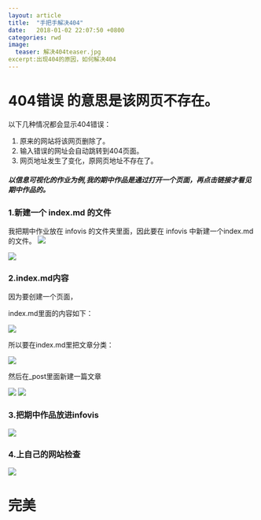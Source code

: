 ```yaml
---
layout: article
title:  "手把手解决404"
date:   2018-01-02 22:07:50 +0800
categories: rwd 
image:
  teaser: 解决404teaser.jpg
excerpt:出现404的原因，如何解决404
---
```


# 404错误 的意思是该网页不存在。
以下几种情况都会显示404错误：
1. 原来的网站将该网页删除了。
1. 输入错误的网址会自动跳转到404页面。
1. 网页地址发生了变化，原网页地址不存在了。



##### 以信息可视化的作业为例,我的期中作品是通过打开一个页面，再点击链接才看见期中作品的。

### 1.新建一个 index.md 的文件
我把期中作业放在 infovis 的文件夹里面，因此要在 infovis 中新建一个index.md的文件。
<img src="https://qiurulin.github.io/images/找文件夹.jpg">

<img src="https://qiurulin.github.io/images/创建index.jpg">

### 2.index.md内容
因为要创建一个页面，

index.md里面的内容如下：

<img src="https://qiurulin.github.io/images/index具体内容.jpg">

所以要在index.md里把文章分类：

<img src="https://qiurulin.github.io/images/index内容.jpg">

然后在_post里面新建一篇文章

<img src="https://qiurulin.github.io/images/新建文章.jpg">

<img src="https://qiurulin.github.io/images/新建一篇文章.jpg">

### 3.把期中作品放进infovis

<img src="https://qiurulin.github.io/images/期中作品.jpg">

### 4.上自己的网站检查

<img src="https://qiurulin.github.io/images/完成.jpg">

# 完美
